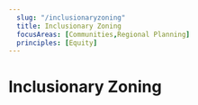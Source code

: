 ```yaml
---
  slug: "/inclusionaryzoning"
  title: Inclusionary Zoning
  focusAreas: [Communities,Regional Planning]
  principles: [Equity]
---
```

# Inclusionary Zoning